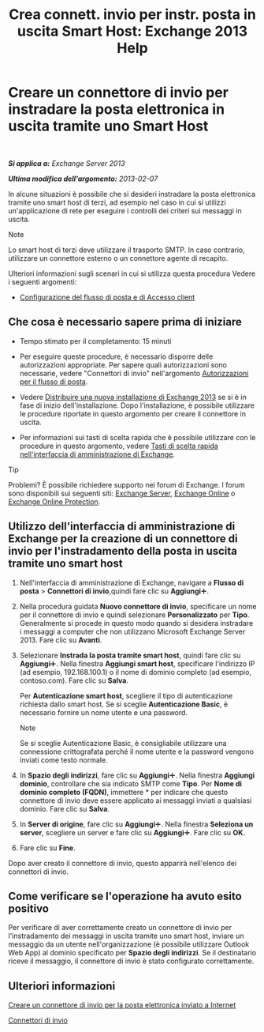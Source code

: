 ﻿---
title: 'Crea connett. invio per instr. posta in uscita Smart Host: Exchange 2013 Help'
TOCTitle: Creare un connettore di invio per instradare la posta elettronica in uscita tramite uno Smart Host
ms:assetid: 4a9ef08e-bd62-4c6b-8790-d24fb0f8f24b
ms:mtpsurl: https://technet.microsoft.com/it-it/library/JJ673059(v=EXCHG.150)
ms:contentKeyID: 50480542
ms.date: 01/04/2018
mtps_version: v=EXCHG.150
ms.translationtype: HT
---

# Creare un connettore di invio per instradare la posta elettronica in uscita tramite uno Smart Host

 

_**Si applica a:** Exchange Server 2013_

_**Ultima modifica dell'argomento:** 2013-02-07_

In alcune situazioni è possibile che si desideri instradare la posta elettronica tramite uno smart host di terzi, ad esempio nel caso in cui si utilizzi un'applicazione di rete per eseguire i controlli dei criteri sui messaggi in uscita.


> [!NOTE]
> Lo smart host di terzi deve utilizzare il trasporto SMTP. In caso contrario, utilizzare un connettore esterno o un connettore agente di recapito.



Ulteriori informazioni sugli scenari in cui si utilizza questa procedura Vedere i seguenti argomenti:

  - [Configurazione del flusso di posta e di Accesso client](configure-mail-flow-and-client-access-exchange-2013-help.md)

## Che cosa è necessario sapere prima di iniziare

  - Tempo stimato per il completamento: 15 minuti

  - Per eseguire queste procedure, è necessario disporre delle autorizzazioni appropriate. Per sapere quali autorizzazioni sono necessarie, vedere "Connettori di invio" nell'argomento [Autorizzazioni per il flusso di posta](mail-flow-permissions-exchange-2013-help.md).

  - Vedere [Distribuire una nuova installazione di Exchange 2013](deploy-a-new-installation-of-exchange-2013-exchange-2013-help.md) se si è in fase di inizio dell'installazione. Dopo l'installazione, è possibile utilizzare le procedure riportate in questo argomento per creare il connettore in uscita.

  - Per informazioni sui tasti di scelta rapida che è possibile utilizzare con le procedure in questo argomento, vedere [Tasti di scelta rapida nell'interfaccia di amministrazione di Exchange](keyboard-shortcuts-in-the-exchange-admin-center-exchange-online-protection-help.md).


> [!TIP]
> Problemi? È possibile richiedere supporto nei forum di Exchange. I forum sono disponibili sui seguenti siti: <A href="https://go.microsoft.com/fwlink/p/?linkid=60612">Exchange Server</A>, <A href="https://go.microsoft.com/fwlink/p/?linkid=267542">Exchange Online</A> o <A href="https://go.microsoft.com/fwlink/p/?linkid=285351">Exchange Online Protection</A>.



## Utilizzo dell'interfaccia di amministrazione di Exchange per la creazione di un connettore di invio per l'instradamento della posta in uscita tramite uno smart host

1.  Nell'interfaccia di amministrazione di Exchange, navigare a **Flusso di posta** \> **Connettori di invio**,quindi fare clic su **Aggiungi**![Icona Aggiungi](images/JJ218640.c1e75329-d6d7-4073-a27d-498590bbb558(EXCHG.150).gif "Icona Aggiungi").

2.  Nella procedura guidata **Nuovo connettore di invio**, specificare un nome per il connettore di invio e quindi selezionare **Personalizzato** per **Tipo**. Generalmente si procede in questo modo quando si desidera instradare i messaggi a computer che non utilizzano Microsoft Exchange Server 2013. Fare clic su **Avanti**.

3.  Selezionare **Instrada la posta tramite smart host**, quindi fare clic su **Aggiungi**![Icona Aggiungi](images/JJ218640.c1e75329-d6d7-4073-a27d-498590bbb558(EXCHG.150).gif "Icona Aggiungi"). Nella finestra **Aggiungi smart host**, specificare l'indirizzo IP (ad esempio, 192.168.100.1) o il nome di dominio completo (ad esempio, contoso.com). Fare clic su **Salva**.
    
    Per **Autenticazione smart host**, scegliere il tipo di autenticazione richiesta dallo smart host. Se si sceglie **Autenticazione Basic**, è necessario fornire un nome utente e una password.
    

    > [!NOTE]
    > Se si sceglie Autenticazione Basic, è consigliabile utilizzare una connessione crittografata perché il nome utente e la password vengono inviati come testo normale.



4.  In **Spazio degli indirizzi**, fare clic su **Aggiungi**![Icona Aggiungi](images/JJ218640.c1e75329-d6d7-4073-a27d-498590bbb558(EXCHG.150).gif "Icona Aggiungi"). Nella finestra **Aggiungi dominio**, controllare che sia indicato SMTP come **Tipo**. Per **Nome di dominio completo (FQDN)**, immettere \* per indicare che questo connettore di invio deve essere applicato ai messaggi inviati a qualsiasi dominio. Fare clic su **Salva**.

5.  In **Server di origine**, fare clic su **Aggiungi**![Icona Aggiungi](images/JJ218640.c1e75329-d6d7-4073-a27d-498590bbb558(EXCHG.150).gif "Icona Aggiungi"). Nella finestra **Seleziona un server**, scegliere un server e fare clic su **Aggiungi**![Icona Aggiungi](images/JJ218640.c1e75329-d6d7-4073-a27d-498590bbb558(EXCHG.150).gif "Icona Aggiungi"). Fare clic su **OK**.

6.  Fare clic su **Fine**.

Dopo aver creato il connettore di invio, questo apparirà nell'elenco dei connettori di invio.

## Come verificare se l'operazione ha avuto esito positivo

Per verificare di aver correttamente creato un connettore di invio per l'instradamento dei messaggi in uscita tramite uno smart host, inviare un messaggio da un utente nell'organizzazione (è possibile utilizzare Outlook Web App) al dominio specificato per **Spazio degli indirizzi**. Se il destinatario riceve il messaggio, il connettore di invio è stato configurato correttamente.

## Ulteriori informazioni

[Creare un connettore di invio per la posta elettronica inviato a Internet](create-a-send-connector-for-email-sent-to-the-internet-exchange-2013-help.md)

[Connettori di invio](send-connectors-exchange-2013-help.md)

